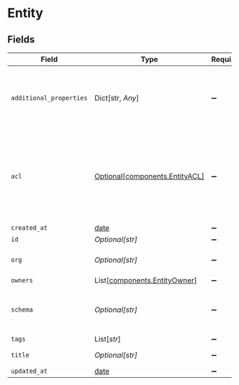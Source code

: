 # Entity


## Fields

| Field                                                                                                                                                                                                                                                                                                                   | Type                                                                                                                                                                                                                                                                                                                    | Required                                                                                                                                                                                                                                                                                                                | Description                                                                                                                                                                                                                                                                                                             | Example                                                                                                                                                                                                                                                                                                                 |
| ----------------------------------------------------------------------------------------------------------------------------------------------------------------------------------------------------------------------------------------------------------------------------------------------------------------------- | ----------------------------------------------------------------------------------------------------------------------------------------------------------------------------------------------------------------------------------------------------------------------------------------------------------------------- | ----------------------------------------------------------------------------------------------------------------------------------------------------------------------------------------------------------------------------------------------------------------------------------------------------------------------- | ----------------------------------------------------------------------------------------------------------------------------------------------------------------------------------------------------------------------------------------------------------------------------------------------------------------------- | ----------------------------------------------------------------------------------------------------------------------------------------------------------------------------------------------------------------------------------------------------------------------------------------------------------------------- |
| `additional_properties`                                                                                                                                                                                                                                                                                                 | Dict[str, *Any*]                                                                                                                                                                                                                                                                                                        | :heavy_minus_sign:                                                                                                                                                                                                                                                                                                      | N/A                                                                                                                                                                                                                                                                                                                     | {"_id":"3fa85f64-5717-4562-b3fc-2c963f66afa6","_org":"123","_owners":[{"org_id":"123","user_id":"123"}],"_schema":"contact","_tags":["example","mock"],"_created_at":"2021-02-09T12:41:43.662Z","_updated_at":"2021-02-09T12:41:43.662Z","_acl":{"view":["org:456","org:789"],"edit":["org:456"],"delete":["org:456"]}} |
| `acl`                                                                                                                                                                                                                                                                                                                   | [Optional[components.EntityACL]](../../models/components/entityacl.md)                                                                                                                                                                                                                                                  | :heavy_minus_sign:                                                                                                                                                                                                                                                                                                      | Access control list (ACL) for an entity. Defines sharing access to external orgs or users.                                                                                                                                                                                                                              |                                                                                                                                                                                                                                                                                                                         |
| `created_at`                                                                                                                                                                                                                                                                                                            | [date](https://docs.python.org/3/library/datetime.html#date-objects)                                                                                                                                                                                                                                                    | :heavy_minus_sign:                                                                                                                                                                                                                                                                                                      | N/A                                                                                                                                                                                                                                                                                                                     |                                                                                                                                                                                                                                                                                                                         |
| `id`                                                                                                                                                                                                                                                                                                                    | *Optional[str]*                                                                                                                                                                                                                                                                                                         | :heavy_minus_sign:                                                                                                                                                                                                                                                                                                      | N/A                                                                                                                                                                                                                                                                                                                     |                                                                                                                                                                                                                                                                                                                         |
| `org`                                                                                                                                                                                                                                                                                                                   | *Optional[str]*                                                                                                                                                                                                                                                                                                         | :heavy_minus_sign:                                                                                                                                                                                                                                                                                                      | Organization Id the entity belongs to                                                                                                                                                                                                                                                                                   |                                                                                                                                                                                                                                                                                                                         |
| `owners`                                                                                                                                                                                                                                                                                                                | List[[components.EntityOwner](../../models/components/entityowner.md)]                                                                                                                                                                                                                                                  | :heavy_minus_sign:                                                                                                                                                                                                                                                                                                      | N/A                                                                                                                                                                                                                                                                                                                     |                                                                                                                                                                                                                                                                                                                         |
| `schema`                                                                                                                                                                                                                                                                                                                | *Optional[str]*                                                                                                                                                                                                                                                                                                         | :heavy_minus_sign:                                                                                                                                                                                                                                                                                                      | URL-friendly identifier for the entity schema                                                                                                                                                                                                                                                                           | contact                                                                                                                                                                                                                                                                                                                 |
| `tags`                                                                                                                                                                                                                                                                                                                  | List[*str*]                                                                                                                                                                                                                                                                                                             | :heavy_minus_sign:                                                                                                                                                                                                                                                                                                      | N/A                                                                                                                                                                                                                                                                                                                     |                                                                                                                                                                                                                                                                                                                         |
| `title`                                                                                                                                                                                                                                                                                                                 | *Optional[str]*                                                                                                                                                                                                                                                                                                         | :heavy_minus_sign:                                                                                                                                                                                                                                                                                                      | Title of entity                                                                                                                                                                                                                                                                                                         |                                                                                                                                                                                                                                                                                                                         |
| `updated_at`                                                                                                                                                                                                                                                                                                            | [date](https://docs.python.org/3/library/datetime.html#date-objects)                                                                                                                                                                                                                                                    | :heavy_minus_sign:                                                                                                                                                                                                                                                                                                      | N/A                                                                                                                                                                                                                                                                                                                     |                                                                                                                                                                                                                                                                                                                         |